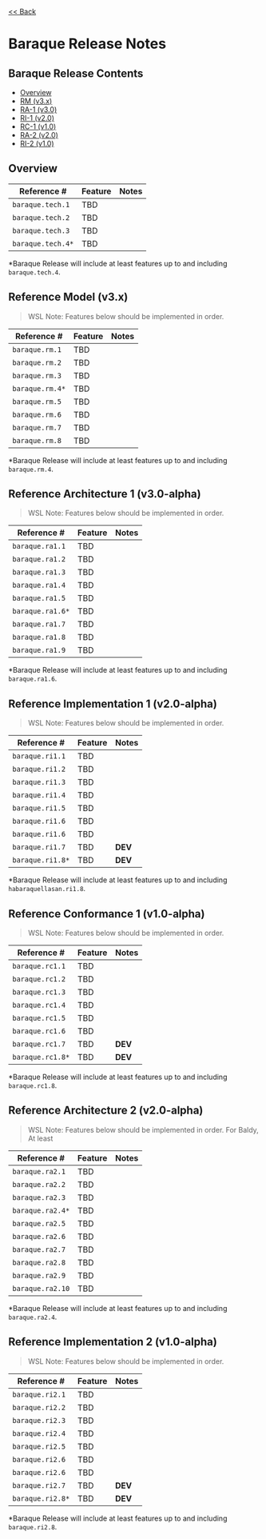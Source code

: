 [<< Back](../)
# Baraque Release Notes


## Baraque Release Contents
* [Overview](#overview)
* [RM (v3.x)](#rm)
* [RA-1 (v3.0)](#ra1)
* [RI-1 (v2.0)](#ri1)
* [RC-1 (v1.0)](#rc1)
* [RA-2 (v2.0)](#ra2)
* [RI-2 (v1.0)](#ra2)

<a name="overview"></a>
## Overview

| Reference # 	| Feature 	| Notes 	|
|-------------	|----------------- |-------	|
| `baraque.tech.1` 	| TBD 	|  |
| `baraque.tech.2` 	| TBD 	|  |
| `baraque.tech.3` 	| TBD   |  |
| `baraque.tech.4*` 	| TBD   |  |

*Baraque Release will include at least features up to and including `baraque.tech.4`.

<a name="rm"></a>
## Reference Model (v3.x)

>WSL Note: Features below should be implemented in order.

| Reference # 	| Feature 	| Notes 	|
|-------------	|-----------------	|-------	|
| `baraque.rm.1` 	| TBD 	|  	|
| `baraque.rm.2` 	| TBD   |   |
| `baraque.rm.3` 	| TBD   | 	|
| `baraque.rm.4*` 	| TBD 	|  	|
| `baraque.rm.5` 	| TBD 	|   |
| `baraque.rm.6` 	| TBD 	|  	|
| `baraque.rm.7` 	| TBD 	|  	|
| `baraque.rm.8` 	| TBD 	|  	|

*Baraque Release will include at least features up to and including `baraque.rm.4`.

<a name="ra1"></a>
## Reference Architecture 1 (v3.0-alpha)

>WSL Note: Features below should be implemented in order.

| Reference # 	| Feature 	| Notes 	|
|-------------	|-----------------	|-------	|
| `baraque.ra1.1` 	| TBD 	| 	|
| `baraque.ra1.2` 	| TBD 	|  	|
| `baraque.ra1.3` 	| TBD 	|  	|
| `baraque.ra1.4` 	| TBD 	|  	|
| `baraque.ra1.5` 	| TBD 	|  	|
| `baraque.ra1.6*` | TBD 	|  	|
| `baraque.ra1.7` 	| TBD 	|  	|
| `baraque.ra1.8` 	| TBD 	|  	|
| `baraque.ra1.9` 	| TBD 	|  	|

*Baraque Release will include at least features up to and including `baraque.ra1.6`.


<a name="ri1"></a>
## Reference Implementation 1 (v2.0-alpha)

<!--<p align="center"><img src="../figures/ri1_baldy.png" alt="scope" title="Document Types" width="100%"/></p>
<p align="center"><b>Figure 1:</b> RI-1 Baldy Release plan</p>-->

>WSL Note: Features below should be implemented in order.

| Reference # 	| Feature 	| Notes 	|
|-------------	|-----------------	|-------	|
| `baraque.ri1.1` 	| TBD 	|  	|
| `baraque.ri1.2` 	| TBD 	|  	|
| `baraque.ri1.3` 	| TBD 	|  	|
| `baraque.ri1.4` 	| TBD 	|  	|
| `baraque.ri1.5` 	| TBD 	|  	|
| `baraque.ri1.6` 	| TBD 	|  	|
| `baraque.ri1.6` 	| TBD	|  	|
| `baraque.ri1.7` 	| TBD 	| **DEV**	|
| `baraque.ri1.8*`  | TBD   | **DEV** 	|

*Baraque Release will include at least features up to and including `habaraquellasan.ri1.8`.

<a name="rc1"></a>
## Reference Conformance 1 (v1.0-alpha)

<!--<p align="center"><img src="../figures/rc1_baldy.png" alt="scope" title="Document Types" width="100%"/></p>
<p align="center"><b>Figure 2:</b> RC-1 Baldy Release plan</p>-->

>WSL Note: Features below should be implemented in order.

| Reference # 	| Feature 	| Notes 	|
|-------------	|-----------------	|-------	|
| `baraque.rc1.1` 	| TBD 	|  	|
| `baraque.rc1.2` 	| TBD	|  	|
| `baraque.rc1.3` 	| TBD 	|  	|
| `baraque.rc1.4` 	| TBD 	|  	|
| `baraque.rc1.5` 	| TBD 	|  	|
| `baraque.rc1.6` 	| TBD  	|  	|
| `baraque.rc1.7` 	| TBD   | **DEV** 	|
| `baraque.rc1.8*` | TBD    | **DEV** 	|

*Baraque Release will include at least features up to and including `baraque.rc1.8`.

<a name="ra2"></a>
## Reference Architecture 2 (v2.0-alpha)

>WSL Note: Features below should be implemented in order. For Baldy, At least 

| Reference # 	| Feature 	| Notes 	|
|-------------	|-----------------	|-------	|
| `baraque.ra2.1` 	| TBD 	|  	|
| `baraque.ra2.2` 	| TBD	|  	|
| `baraque.ra2.3` 	| TBD 	|  	|
| `baraque.ra2.4*` | TBD 	|  	|
| `baraque.ra2.5` 	| TBD 	|  	|
| `baraque.ra2.6` 	| TBD 	|  	|
| `baraque.ra2.7` 	| TBD 	|  	|
| `baraque.ra2.8` 	| TBD 	|   |
| `baraque.ra2.9` 	| TBD 	|  	|
| `baraque.ra2.10` | TBD	|  	|

*Baraque Release will include at least features up to and including `baraque.ra2.4`.

<a name="ri2"></a>
## Reference Implementation 2 (v1.0-alpha)

<!--<p align="center"><img src="../figures/ri1_baldy.png" alt="scope" title="Document Types" width="100%"/></p>
<p align="center"><b>Figure 1:</b> RI-1 Baldy Release plan</p>-->

>WSL Note: Features below should be implemented in order.

| Reference # 	| Feature 	| Notes 	|
|-------------	|-----------------	|-------	|
| `baraque.ri2.1` 	| TBD 	|  	|
| `baraque.ri2.2` 	| TBD 	|  	|
| `baraque.ri2.3` 	| TBD 	|  	|
| `baraque.ri2.4` 	| TBD 	|  	|
| `baraque.ri2.5` 	| TBD 	|  	|
| `baraque.ri2.6` 	| TBD 	|  	|
| `baraque.ri2.6` 	| TBD	|  	|
| `baraque.ri2.7` 	| TBD 	|  **DEV**	|
| `baraque.ri2.8*` | TBD   | **DEV** 	|

*Baraque Release will include at least features up to and including `baraque.ri2.8`.